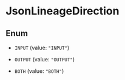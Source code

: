 

# JsonLineageDirection

## Enum


* `INPUT` (value: `"INPUT"`)

* `OUTPUT` (value: `"OUTPUT"`)

* `BOTH` (value: `"BOTH"`)



